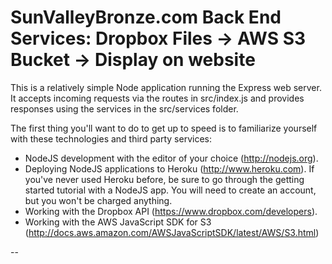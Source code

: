 # SunValleyBronze.com Back End Services: Dropbox Files -> AWS S3 Bucket -> Display on website

This is a relatively simple Node application running the Express web server. It accepts incoming requests via the routes in src/index.js and provides responses using the services in the src/services folder.

The first thing you'll want to do to get up to speed is to familiarize yourself with these technologies and third party services:

* NodeJS development with the editor of your choice (http://nodejs.org).
* Deploying NodeJS applications to Heroku (http://www.heroku.com). If you've never used Heroku before, be sure to go through the getting started tutorial with a NodeJS app. You will need to create an account, but you won't be charged anything.
* Working with the Dropbox API (https://www.dropbox.com/developers).
* Working with the AWS JavaScript SDK for S3 (http://docs.aws.amazon.com/AWSJavaScriptSDK/latest/AWS/S3.html)

--


